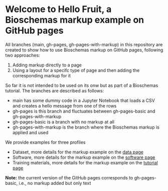 # Welcome to Hello Fruit, a Bioschemas markup example on GitHub pages

All branches (main, gh-pages, gh-pages-with-markup) in this repository are created to show how to use Bioschemas markup on GitHub pages, following two approaches:
1. Adding markup directly to a page
2. Using a layout for a specifc type of page and then adding the corresponding markup for it

So far it is not intended to be used on its onw but as part of a Bioschemas tutorial. The branches are described as follows:
* main has some dummy code in a Jupyter Notebook that loads a CSV and creates a hello message from one of the rows
* gh-pages is this branch and fluctuates between gh-pages-basic and gh-pages-with-markup 
* gh-pages-basic is a branch with no markup at all
* gh-pages-with-markup is the branch where the Bioschemas markup is applied and used

We provide examples for three profiles
* Dataset, more details for the markup example on the [data page](./data.md)
* Software, more details for the markup example on the [software page](./software.md)
* Training materials, more details for the markup example on the [tutorial page](./tutorial.md)

**Note:** the current version of the GitHub pages corresponds to gh-pages-basic, i.e., no markup added but only text